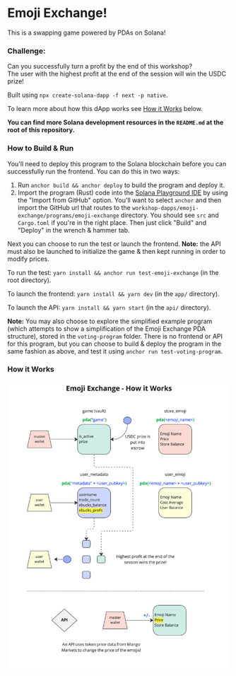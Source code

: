 # Emoji Exchange!
This is a swapping game powered by PDAs on Solana!   
### Challenge: 
Can you successfully turn a profit by the end of this workshop?   
The user with the highest profit at the end of the session will win the USDC prize!   
   
Built using `npx create-solana-dapp -f next -p native`.   
   
To learn more about how this dApp works see [How it Works](#how-it-works) below.   
   
**You can find more Solana development resources in the `README.md` at the root of this repository.**

### How to Build & Run

You'll need to deploy this program to the Solana blockchain before you can successfully run the frontend. You can do this in two ways:
1. Run `anchor build && anchor deploy` to build the program and deploy it.
2. Import the program (Rust) code into the [Solana Playground IDE](https://beta.solpg.io) by using the "Import from GitHub" option. You'll want to select `anchor` and then import the GitHub url that routes to the `workshop-dapps/emoji-exchange/programs/emoji-exchange` directory. You should see `src` and `Cargo.toml` if you're in the right place. Then just click "Build" and "Deploy" in the wrench & hammer tab.
   
Next you can choose to run the test or launch the frontend. **Note:** the API must also be launched to initialize the game & then kept running in order to modify prices.   
   
To run the test: `yarn install && anchor run test-emoji-exchange` (in the root directory).   
   
To launch the frontend: `yarn install && yarn dev` (in the `app/` directory).   
   
To launch the API: `yarn install && yarn start` (in the `api/` directory).   
   
**Note:** You may also choose to explore the simplified example program (which attempts to show a simplification of the Emoji Exchange PDA structure), stored in the `voting-program` folder. There is no frontend or API for this program, but you can choose to build & deploy the program in the same fashion as above, and test it using `anchor run test-voting-program`.


### How it Works

![](./emoji_exchange.jpg)

